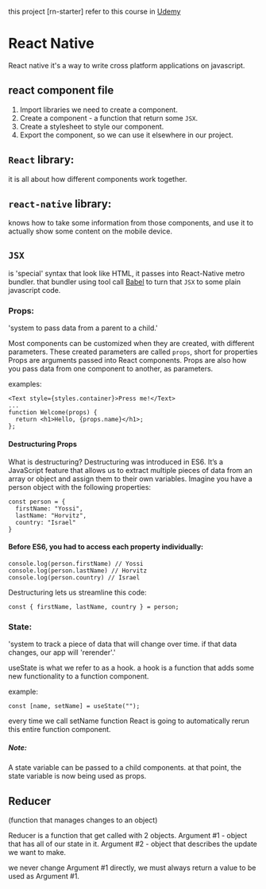this project [rn-starter] refer to this course in [Udemy](https://www.udemy.com/course/the-complete-react-native-and-redux-course/)

# React Native

React native it's a way to write cross platform applications on javascript.

## react component file

1. Import libraries we need to create a component.
2. Create a component - a function that return some `JSX`.
3. Create a stylesheet to style our component.
4. Export the component, so we can use it elsewhere in our project.

## `React` library:

it is all about how different components work together.

## `react-native` library:

knows how to take some information from those components,
and use it to actually show some content on the mobile device.

## `JSX`

is 'special' syntax that look like HTML,
it passes into React-Native metro bundler.
that bundler using tool call [Babel](https://babeljs.io/repl#?browsers=defaults%2C%20not%20ie%2011%2C%20not%20ie_mob%2011&build=&builtIns=false&corejs=3.6&spec=false&loose=false&code_lz=DwFQpgHgLgBAzlAngGzAXgN4ZgMwPYB2UAygJYBeYAXDAMwAMMAvkwHwASYyyeMUviPAFcYpHDEEieeANakCAcxgBDWFAAWpOMAD04aKyA&debug=false&forceAllTransforms=false&shippedProposals=false&circleciRepo=&evaluate=false&fileSize=false&timeTravel=false&sourceType=module&lineWrap=true&presets=env%2Creact%2Cstage-2&prettier=false&targets=&version=7.14.6) to turn that `JSX` to some plain javascript code.

### Props:

'system to pass data from a parent to a child.'

Most components can be customized when they are created, with different parameters.
These created parameters are called `props`, short for properties
Props are arguments passed into React components.
Props are also how you pass data from one component to another, as parameters.

examples:

```
<Text style={styles.container}>Press me!</Text>
...
function Welcome(props) {
  return <h1>Hello, {props.name}</h1>;
};
```

#### Destructuring Props

What is destructuring?
Destructuring was introduced in ES6. It’s a JavaScript feature that allows us to extract multiple pieces of data from an array or object and assign them to their own variables.
Imagine you have a person object with the following properties:

```
const person = {
  firstName: "Yossi",
  lastName: "Horvitz",
  country: "Israel"
}
```

#### Before ES6, you had to access each property individually:

```
console.log(person.firstName) // Yossi
console.log(person.lastName) // Horvitz
console.log(person.country) // Israel
```

Destructuring lets us streamline this code:

```
const { firstName, lastName, country } = person;
```

### State:

'system to track a piece of data that will change over time.
if that data changes, our app will 'rerender'.'

useState is what we refer to as a hook.
a hook is a function that adds some new functionality to a function component.

example:

```
const [name, setName] = useState("");
```

every time we call setName function React is going to automatically rerun this entire function component.

##### Note:

A state variable can be passed to a child components.
at that point, the state variable is now being used as props.

## Reducer

(function that manages changes to an object)

Reducer is a function that get called with 2 objects.
Argument #1 - object that has all of our state in it.
Argument #2 - object that describes the update we want to make.

we never change Argument #1 directly,
we must always return a value to be used as Argument #1.
